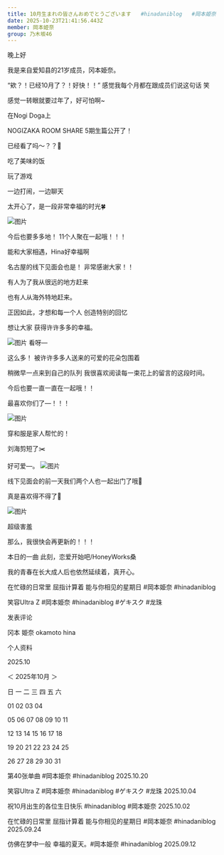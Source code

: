 ```yaml
---
title: 10月生まれの皆さんおめでとうございます   #hinadaniblog   #岡本姫奈
date: 2025-10-23T21:41:56.443Z
member: 岡本姫奈
group: 乃木坂46
---
```


晚上好



我是来自爱知县的21岁成员，冈本姫奈。


“欸？！已经10月了？！好快！！”
感觉我每个月都在跟成员们说这句话 笑



感觉一转眼就要过年了，好可怕啊~




在Nogi Doga上

NOGIZAKA ROOM SHARE 5期生篇公开了！

已经看了吗〜？？👀


吃了美味的饭

玩了游戏

一边打闹，一边聊天


太开心了，是一段非常幸福的时光🍀





![图片](https://www.nogizaka46.com/files/46/diary/n46/MEMBER/moblog/202510/mobY3ElHV.jpg)

今后也要多多地！
11个人聚在一起哦！！！


能和大家相遇，Hina好幸福啊








名古屋的线下见面会也是！
非常感谢大家！！


有人为了我从很远的地方赶来

也有人从海外特地赶来。


正因如此，才想和每一个人
创造特别的回忆

想让大家
获得许许多多的幸福。


![图片](https://www.nogizaka46.com/files/46/diary/n46/MEMBER/moblog/202510/mobcs376J.jpg)
看呀—

这么多！
被许许多多人送来的可爱的花朵包围着


稍微早一点来到自己的队列
我很喜欢阅读每一束花上的留言的这段时间。


今后也要一直一直在一起哦！！



最喜欢你们了—！！！



![图片](https://www.nogizaka46.com/files/46/diary/n46/MEMBER/moblog/202510/mobuBVfqK.jpg)

穿和服是家人帮忙的！

刘海剪短了✂️







好可爱—。
![图片](https://www.nogizaka46.com/files/46/diary/n46/MEMBER/moblog/202510/mob4fyiIM.jpg)

线下见面会的前一天我们两个人也一起出门了哦🍇






真是喜欢得不得了🫶

![图片](https://www.nogizaka46.com/files/46/diary/n46/MEMBER/moblog/202510/mobftMaRf.jpg)

超级害羞




那么，我很快会再更新的！！！



本日的一曲
此刻，恋爱开始吧/HoneyWorks桑


我的青春在长大成人后也依然延续着，真开心。









在忙碌的日常里 屈指计算着 能与你相见的星期日 #岡本姫奈 #hinadaniblog







笑容Ultra Z #岡本姫奈 #hinadaniblog #ゲキスク #龙珠




















发表评论

















冈本 姫奈
okamoto hina




个人资料




















2025.10















＜
2025年10月
＞



日
一
二
三
四
五
六





01
02
03
04


05
06
07
08
09
10
11


12
13
14
15
16
17
18


19
20
21
22
23
24
25


26
27
28
29
30
31
























第40张单曲 #岡本姫奈 #hinadaniblog
2025.10.20





笑容Ultra Z #岡本姫奈 #hinadaniblog #ゲキスク #龙珠
2025.10.04





祝10月出生的各位生日快乐 #hinadaniblog #岡本姫奈
2025.10.02





在忙碌的日常里 屈指计算着 能与你相见的星期日 #岡本姫奈 #hinadaniblog
2025.09.24





仿佛在梦中一般 幸福的夏天。#岡本姫奈 #hinadaniblog
2025.09.12